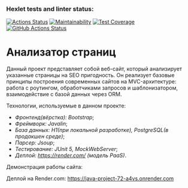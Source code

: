 ### Hexlet tests and linter status:
[![Actions Status](https://github.com/fedorovaea18/java-project-72/actions/workflows/hexlet-check.yml/badge.svg)](https://github.com/fedorovaea18/java-project-72/actions)
[![Maintainability](https://api.codeclimate.com/v1/badges/a2d797a293d3a5e3f80c/maintainability)](https://codeclimate.com/github/fedorovaea18/java-project-72/maintainability)
[![Test Coverage](https://api.codeclimate.com/v1/badges/a2d797a293d3a5e3f80c/test_coverage)](https://codeclimate.com/github/fedorovaea18/java-project-72/test_coverage)
[![GitHub Actions Status](https://github.com/fedorovaea18/java-project-72/actions/workflows/github-actions.yml/badge.svg)](https://github.com/fedorovaea18/java-project-72/actions)

# **Анализатор страниц**

Данный проект представляет собой веб-сайт, который анализирует указанные страницы на SEO пригодность. Он реализует базовые принципы построения современных сайтов на MVC-архитектуре: работа с роутингом, обработчиками запросов и шаблонизатором, взаимодействие с базой данных через ORM.

Технологии, используемые в данном проекте:
- _Фронтенд(вёрстка): Bootstrap_;
- _Фреймворк: Javalin_;
- _База данных: H1(при локальной разработке), PostgreSQL(в продакшен среде)_;
- _Парсер: Jsoup_;
- _Тестирование: JUnit 5, MockWebServer_;
- _Деплой: https://render.com/ (модель PaaS)_.

Демонстрация работы сайта:
 
Деплой на Render.com: https://java-project-72-a4vs.onrender.com
